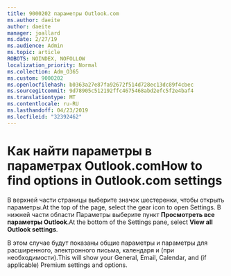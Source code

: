 ```yaml
---
title: 9000202 параметры Outlook.com
ms.author: daeite
author: daeite
manager: joallard
ms.date: 2/27/19
ms.audience: Admin
ms.topic: article
ROBOTS: NOINDEX, NOFOLLOW
localization_priority: Normal
ms.collection: Adm_O365
ms.custom: 9000202
ms.openlocfilehash: b0363a27e87fa92672f514d728ec13dc89f4cbec
ms.sourcegitcommit: 9d78905c512192ffc4675468abd2efc5f2e4baf4
ms.translationtype: MT
ms.contentlocale: ru-RU
ms.lasthandoff: 04/23/2019
ms.locfileid: "32392462"
---
```

# <a name="how-to-find-options-in-outlookcom-settings"></a><span data-ttu-id="ad43a-102">Как найти параметры в параметрах Outlook.com</span><span class="sxs-lookup"><span data-stu-id="ad43a-102">How to find options in Outlook.com settings</span></span>

<span data-ttu-id="ad43a-103">В верхней части страницы выберите значок шестеренки, чтобы открыть параметры.</span><span class="sxs-lookup"><span data-stu-id="ad43a-103">At the top of the page, select the gear icon to open Settings.</span></span> <span data-ttu-id="ad43a-104">В нижней части области Параметры выберите пункт **Просмотреть все параметры Outlook**.</span><span class="sxs-lookup"><span data-stu-id="ad43a-104">At the bottom of the Settings pane, select **View all Outlook settings**.</span></span>

<span data-ttu-id="ad43a-105">В этом случае будут показаны общие параметры и параметры для расширенного, электронного письма, календаря и (при необходимости).</span><span class="sxs-lookup"><span data-stu-id="ad43a-105">This will show your General, Email, Calendar, and (if applicable) Premium settings and options.</span></span>
